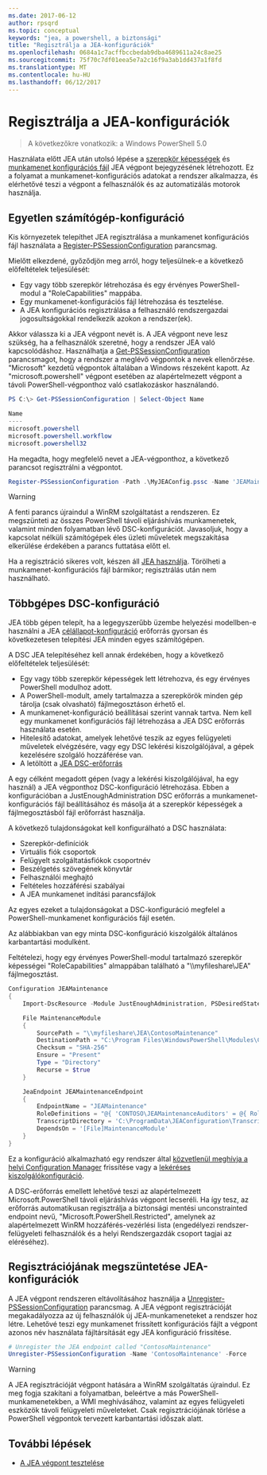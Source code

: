 ```yaml
---
ms.date: 2017-06-12
author: rpsqrd
ms.topic: conceptual
keywords: "jea, a powershell, a biztonsági"
title: "Regisztrálja a JEA-konfigurációk"
ms.openlocfilehash: 0684a1c7acffbccbedab9dba4689611a24c8ae25
ms.sourcegitcommit: 75f70c7df01eea5e7a2c16f9a3ab1dd437a1f8fd
ms.translationtype: MT
ms.contentlocale: hu-HU
ms.lasthandoff: 06/12/2017
---
```

# <a name="registering-jea-configurations"></a>Regisztrálja a JEA-konfigurációk

> A következőkre vonatkozik: a Windows PowerShell 5.0

Használata előtt JEA után utolsó lépése a [szerepkör képességek](role-capabilities.md) és [munkamenet konfigurációs fájl](session-configurations.md) JEA végpont bejegyzésének létrehozott.
Ez a folyamat a munkamenet-konfigurációs adatokat a rendszer alkalmazza, és elérhetővé teszi a végpont a felhasználók és az automatizálás motorok használja.

## <a name="single-machine-configuration"></a>Egyetlen számítógép-konfiguráció

Kis környezetek telepíthet JEA regisztrálása a munkamenet konfigurációs fájl használata a [Register-PSSessionConfiguration](https://msdn.microsoft.com/en-us/powershell/reference/5.1/microsoft.powershell.core/register-pssessionconfiguration) parancsmag.

Mielőtt elkezdené, győződjön meg arról, hogy teljesülnek-e a következő előfeltételek teljesülését:
- Egy vagy több szerepkör létrehozása és egy érvényes PowerShell-modul a "RoleCapabilities" mappába.
- Egy munkamenet-konfigurációs fájl létrehozása és tesztelése.
- A JEA konfigurációs regisztrálása a felhasználó rendszergazdai jogosultságokkal rendelkezik azokon a rendszer(ek).

Akkor válassza ki a JEA végpont nevét is.
A JEA végpont neve lesz szükség, ha a felhasználók szeretné, hogy a rendszer JEA való kapcsolódáshoz.
Használhatja a [Get-PSSessionConfiguration](https://msdn.microsoft.com/en-us/powershell/reference/5.1/microsoft.powershell.core/get-pssessionconfiguration) parancsmagot, hogy a rendszer a meglévő végpontok a nevek ellenőrzése.
"Microsoft" kezdetű végpontok általában a Windows részeként kapott.
Az "microsoft.powershell" végpont esetében az alapértelmezett végpont a távoli PowerShell-végponthoz való csatlakozáskor használandó.

```powershell
PS C:\> Get-PSSessionConfiguration | Select-Object Name

Name
----
microsoft.powershell
microsoft.powershell.workflow
microsoft.powershell32
```

Ha megadta, hogy megfelelő nevet a JEA-végponthoz, a következő parancsot regisztrálni a végpontot.

```powershell
Register-PSSessionConfiguration -Path .\MyJEAConfig.pssc -Name 'JEAMaintenance' -Force
```

> [!WARNING]
> A fenti parancs újraindul a WinRM szolgáltatást a rendszeren.
> Ez megszünteti az összes PowerShell távoli eljáráshívás munkamenetek, valamint minden folyamatban lévő DSC-konfigurációt.
> Javasoljuk, hogy a kapcsolat nélküli számítógépek éles üzleti műveletek megszakítása elkerülése érdekében a parancs futtatása előtt el.

Ha a regisztráció sikeres volt, készen áll [JEA használja](using-jea.md).
Törölheti a munkamenet-konfigurációs fájl bármikor; regisztrálás után nem használható.

## <a name="multi-machine-configuration-with-dsc"></a>Többgépes DSC-konfiguráció

JEA több gépen telepít, ha a legegyszerűbb üzembe helyezési modellben-e használni a JEA [célállapot-konfiguráció](https://msdn.microsoft.com/en-us/powershell/dsc/overview) erőforrás gyorsan és következetesen telepítési JEA minden egyes számítógépen.

A DSC JEA telepítéséhez kell annak érdekében, hogy a következő előfeltételek teljesülését:
- Egy vagy több szerepkör képességek lett létrehozva, és egy érvényes PowerShell modulhoz adott.
- A PowerShell-modult, amely tartalmazza a szerepkörök minden gép tárolja (csak olvasható) fájlmegosztáson érhető el.
- A munkamenet-konfiguráció beállításai szerint vannak tartva. Nem kell egy munkamenet konfigurációs fájl létrehozása a JEA DSC erőforrás használata esetén.
- Hitelesítő adatokat, amelyek lehetővé teszik az egyes felügyeleti műveletek elvégzésére, vagy egy DSC lekérési kiszolgálójával, a gépek kezelésére szolgáló hozzáférése van.
- A letöltött a [JEA DSC-erőforrás](https://github.com/PowerShell/JEA/tree/master/DSC%20Resource)

A egy célként megadott gépen (vagy a lekérési kiszolgálójával, ha egy használ) a JEA végponthoz DSC-konfiguráció létrehozása.
Ebben a konfigurációban a JustEnoughAdministration DSC erőforrás a munkamenet-konfigurációs fájl beállításához és másolja át a szerepkör képességek a fájlmegosztásból fájl erőforrást használja.

A következő tulajdonságokat kell konfigurálható a DSC használata:
- Szerepkör-definíciók
- Virtuális fiók csoportok
- Felügyelt szolgáltatásfiókok csoportnév
- Beszélgetés szövegének könyvtár
- Felhasználói meghajtó
- Feltételes hozzáférési szabályai
- A JEA munkamenet indítási parancsfájlok

Az egyes ezeket a tulajdonságokat a DSC-konfiguráció megfelel a PowerShell-munkamenet konfigurációs fájl esetén.

Az alábbiakban van egy minta DSC-konfiguráció kiszolgálók általános karbantartási modulként.

Feltételezi, hogy egy érvényes PowerShell-modul tartalmazó szerepkör képességei "RoleCapabilities" almappában található a "\\\\myfileshare\\JEA" fájlmegosztást.


```powershell
Configuration JEAMaintenance
{
    Import-DscResource -Module JustEnoughAdministration, PSDesiredStateConfiguration

    File MaintenanceModule
    {
        SourcePath = "\\myfileshare\JEA\ContosoMaintenance"
        DestinationPath = "C:\Program Files\WindowsPowerShell\Modules\ContosoMaintenance"
        Checksum = "SHA-256"
        Ensure = "Present"
        Type = "Directory"
        Recurse = $true
    }

    JeaEndpoint JEAMaintenanceEndpoint
    {
        EndpointName = "JEAMaintenance"
        RoleDefinitions = "@{ 'CONTOSO\JEAMaintenanceAuditors' = @{ RoleCapabilities = 'GeneralServerMaintenance-Audit' }; 'CONTOSO\JEAMaintenanceAdmins' = @{ RoleCapabilities = 'GeneralServerMaintenance-Audit', 'GeneralServerMaintenance-Admin' } }"
        TranscriptDirectory = 'C:\ProgramData\JEAConfiguration\Transcripts'
        DependsOn = '[File]MaintenanceModule'
    }
}
```

Ez a konfiguráció alkalmazható egy rendszer által [közvetlenül meghívja a helyi Configuration Manager](https://msdn.microsoft.com/en-us/powershell/dsc/metaconfig) frissítése vagy a [lekéréses kiszolgálókonfiguráció](https://msdn.microsoft.com/en-us/powershell/dsc/pullserver).

A DSC-erőforrás emellett lehetővé teszi az alapértelmezett Microsoft.PowerShell távoli eljáráshívás végpont lecseréli.
Ha így tesz, az erőforrás automatikusan regisztrálja a biztonsági mentési unconstrainted endpoint nevű, "Microsoft.PowerShell.Restricted", amelynek az alapértelmezett WinRM hozzáférés-vezérlési lista (engedélyezi rendszer-felügyeleti felhasználók és a helyi Rendszergazdák csoport tagjai az eléréséhez).

## <a name="unregistering-jea-configurations"></a>Regisztrációjának megszüntetése JEA-konfigurációk

A JEA végpont rendszeren eltávolításához használja a [Unregister-PSSessionConfiguration](https://msdn.microsoft.com/powershell/reference/5.1/microsoft.powershell.core/Unregister-PSSessionConfiguration) parancsmag.
A JEA végpont regisztrációját megakadályozza az új felhasználók új JEA-munkameneteket a rendszer hoz létre.
Lehetővé teszi egy munkamenet frissített konfigurációs fájlt a végpont azonos név használata fájltársítását egy JEA konfiguráció frissítése.

```powershell
# Unregister the JEA endpoint called "ContosoMaintenance"
Unregister-PSSessionConfiguration -Name 'ContosoMaintenance' -Force
```

> [!WARNING]
> A JEA regisztrációját végpont hatására a WinRM szolgáltatás újraindul.
> Ez meg fogja szakítani a folyamatban, beleértve a más PowerShell-munkamenetekben, a WMI meghívásához, valamint az egyes felügyeleti eszközök távoli felügyeleti műveleteket.
> Csak regisztrációjának törlése a PowerShell végpontok tervezett karbantartási időszak alatt.

## <a name="next-steps"></a>További lépések

- [A JEA végpont tesztelése](using-jea.md)

